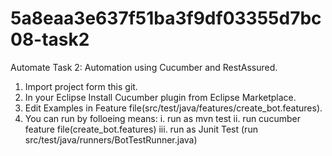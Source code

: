 # 5a8eaa3e637f51ba3f9df03355d7bc08-task2
Automate Task 2: Automation using Cucumber and RestAssured.

1. Import project form this git.
2. In your Eclipse Install Cucumber plugin from Eclipse Marketplace.
3. Edit Examples in Feature file(src/test/java/features/create_bot.features).
4. You can run by folloeing means: 
    i. run as mvn test 
    ii. run cucumber feature file(create_bot.features) 
    iii. run as Junit Test (run src/test/java/runners/BotTestRunner.java)
